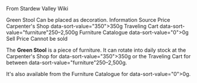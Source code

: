 From Stardew Valley Wiki

Green Stool Can be placed as decoration. Information Source Price Carpenter's Shop data-sort-value="350"&gt;350g Traveling Cart data-sort-value="furniture"250–2,500g Furniture Catalogue data-sort-value="0"&gt;0g Sell Price Cannot be sold

The **Green Stool** is a piece of furniture. It can rotate into daily stock at the Carpenter's Shop for data-sort-value="350"&gt;350g or the Traveling Cart for between data-sort-value="furniture"250–2,500g.

It's also available from the Furniture Catalogue for data-sort-value="0"&gt;0g.